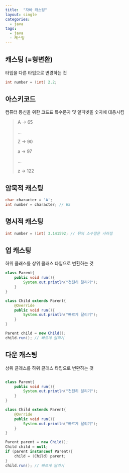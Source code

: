 ```yaml
---
title:  "자바 캐스팅"
layout: single
categories:
  - java
tags:
  - java
  - 캐스팅
---
```


## 캐스팅 (=형변환)
타입을 다른 타입으로 변경하는 것
```java
int number = (int) 2.2;
```


## 아스키코드
컴퓨터 통신을 위한 코드표 특수문자 및 알파벳을 숫자에 대응시킴
> A -> 65
>
> ...
>
> Z -> 90
>
> a -> 97
>
> ...
>
> z -> 122

## 암묵적 캐스팅
```java
char character = 'A';
int number = character; // 65
```

## 명시적 캐스팅
```java
int number = (int) 3.141592; // 뒤의 소수점은 사라짐
```


## 업 캐스팅
하위 클래스를 상위 클래스 타입으로 변환하는 것
```java
class Parent{
    public void run(){
        System.out.println("천천히 달리기");
    }
}

class Child extends Parent{
    @Override
    public void run(){
        System.out.println("빠르게 달리기");
    }
}

Parent child = new Child();
child.run(); // 빠르게 달리기
```

## 다운 캐스팅
상위 클래스를 하위 클래스 타입으로 변환하는 것
```java

class Parent{
    public void run(){
        System.out.println("천천히 달리기");
    }
}

class Child extends Parent{
    @Ovrride
    public void run(){
        System.out.println("빠르게 달리기");
    }
}

Parent parent = new Child();
Child child = null;
if (parent instanceof Parent){
    child = (Child) parent;
}
child.run(); // 빠르게 달리기
```